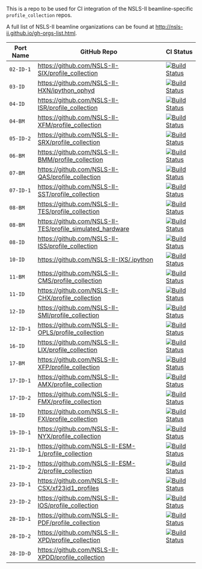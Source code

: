 This is a repo to be used for CI integration of the NSLS-II beamline-specific `profile_collection` repos.

A full list of NSLS-II beamline organizations can be found at http://nsls-ii.github.io/gh-orgs-list.html.

| Port Name | GitHub Repo | CI Status |
|-----------|-------------|-----------|
| `02-ID-1` | https://github.com/NSLS-II-SIX/profile_collection | [![Build Status](https://dev.azure.com/nsls2/profile_collections/_apis/build/status/NSLS-II-SIX.profile_collection?repoName=NSLS-II-SIX%2Fprofile_collection&branchName=master)](https://dev.azure.com/nsls2/profile_collections/_build/latest?definitionId=17&repoName=NSLS-II-SIX%2Fprofile_collection&branchName=master) |
| `03-ID` | https://github.com/NSLS-II-HXN/ipython_ophyd | [![Build Status](https://dev.azure.com/nsls2/profile_collections/_apis/build/status/NSLS-II-HXN.ipython_ophyd?repoName=NSLS-II-HXN%2Fipython_ophyd&branchName=master)](https://dev.azure.com/nsls2/profile_collections/_build/latest?definitionId=8&repoName=NSLS-II-HXN%2Fipython_ophyd&branchName=master) |
| `04-ID` | https://github.com/NSLS-II-ISR/profile_collection | [![Build Status](https://dev.azure.com/nsls2/profile_collections/_apis/build/status/NSLS-II-ISR.profile_collection?branchName=master)](https://dev.azure.com/nsls2/profile_collections/_build/latest?definitionId=14&branchName=master) |
| `04-BM` | https://github.com/NSLS-II-XFM/profile_collection | [![Build Status](https://dev.azure.com/nsls2/profile_collections/_apis/build/status/NSLS-II-XFM.profile_collection?branchName=master)](https://dev.azure.com/nsls2/profile_collections/_build/latest?definitionId=13&branchName=master) |
| `05-ID-2` | https://github.com/NSLS-II-SRX/profile_collection | [![Build Status](https://dev.azure.com/nsls2/profile_collections/_apis/build/status/NSLS-II-SRX.profile_collection?repoName=NSLS-II-SRX%2Fprofile_collection&branchName=master)](https://dev.azure.com/nsls2/profile_collections/_build/latest?definitionId=15&repoName=NSLS-II-SRX%2Fprofile_collection&branchName=master) |
| `06-BM` | https://github.com/NSLS-II-BMM/profile_collection | [![Build Status](https://dev.azure.com/nsls2/profile_collections/_apis/build/status/NSLS-II-BMM.profile_collection?repoName=NSLS-II-BMM%2Fprofile_collection&branchName=master)](https://dev.azure.com/nsls2/profile_collections/_build/latest?definitionId=16&repoName=NSLS-II-BMM%2Fprofile_collection&branchName=master) |
| `07-BM` | https://github.com/NSLS-II-QAS/profile_collection | [![Build Status](https://dev.azure.com/nsls2/profile_collections/_apis/build/status/NSLS-II-QAS.profile_collection?repoName=NSLS-II-QAS%2Fprofile_collection&branchName=master)](https://dev.azure.com/nsls2/profile_collections/_build/latest?definitionId=18&repoName=NSLS-II-QAS%2Fprofile_collection&branchName=master) |
| `07-ID-1` | https://github.com/NSLS-II-SST/profile_collection | [![Build Status](https://dev.azure.com/nsls2/profile_collections/_apis/build/status/NSLS-II-SST.profile_collection?repoName=NSLS-II-SST%2Fprofile_collection&branchName=master)](https://dev.azure.com/nsls2/profile_collections/_build/latest?definitionId=23&repoName=NSLS-II-SST%2Fprofile_collection&branchName=master) |
| `08-BM` | https://github.com/NSLS-II-TES/profile_collection | [![Build Status](https://dev.azure.com/nsls2/profile_collections/_apis/build/status/NSLS-II-TES.profile_collection?repoName=NSLS-II-TES%2Fprofile_collection&branchName=master)](https://dev.azure.com/nsls2/profile_collections/_build/latest?definitionId=21&repoName=NSLS-II-TES%2Fprofile_collection&branchName=master) |
| `08-BM` | https://github.com/NSLS-II-TES/profile_simulated_hardware | [![Build Status](https://dev.azure.com/nsls2/profile_collections/_apis/build/status/NSLS-II-TES.profile_simulated_hardware?repoName=NSLS-II-TES%2Fprofile_simulated_hardware&branchName=master)](https://dev.azure.com/nsls2/profile_collections/_build/latest?definitionId=28&repoName=NSLS-II-TES%2Fprofile_simulated_hardware&branchName=master) |
| `08-ID` | https://github.com/NSLS-II-ISS/profile_collection | [![Build Status](https://dev.azure.com/nsls2/profile_collections/_apis/build/status/NSLS-II-ISS.profile_collection?repoName=NSLS-II-ISS%2Fprofile_collection&branchName=main)](https://dev.azure.com/nsls2/profile_collections/_build/latest?definitionId=32&repoName=NSLS-II-ISS%2Fprofile_collection&branchName=main) |
| `10-ID` | https://github.com/NSLS-II-IXS/.ipython | [![Build Status](https://dev.azure.com/nsls2/profile_collections/_apis/build/status/NSLS-II-IXS..ipython?repoName=NSLS-II-IXS%2F.ipython&branchName=master)](https://dev.azure.com/nsls2/profile_collections/_build/latest?definitionId=39&repoName=NSLS-II-IXS%2F.ipython&branchName=master) |
| `11-BM` | https://github.com/NSLS-II-CMS/profile_collection | [![Build Status](https://dev.azure.com/nsls2/profile_collections/_apis/build/status/NSLS-II-CMS.profile_collection?repoName=NSLS-II-CMS%2Fprofile_collection&branchName=master)](https://dev.azure.com/nsls2/profile_collections/_build/latest?definitionId=25&repoName=NSLS-II-CMS%2Fprofile_collection&branchName=master) |
| `11-ID` | https://github.com/NSLS-II-CHX/profile_collection | [![Build Status](https://dev.azure.com/nsls2/profile_collections/_apis/build/status/NSLS-II-CHX.profile_collection?repoName=NSLS-II-CHX%2Fprofile_collection&branchName=master)](https://dev.azure.com/nsls2/profile_collections/_build/latest?definitionId=19&repoName=NSLS-II-CHX%2Fprofile_collection&branchName=master) |
| `12-ID` | https://github.com/NSLS-II-SMI/profile_collection | [![Build Status](https://dev.azure.com/nsls2/profile_collections/_apis/build/status/NSLS-II-SMI.profile_collection?repoName=NSLS-II-SMI%2Fprofile_collection&branchName=master)](https://dev.azure.com/nsls2/profile_collections/_build/latest?definitionId=2&repoName=NSLS-II-SMI%2Fprofile_collection&branchName=master) |
| `12-ID-1` | https://github.com/NSLS-II-OPLS/profile_collection | [![Build Status](https://dev.azure.com/nsls2/profile_collections/_apis/build/status/NSLS-II-OPLS.profile_collection?repoName=NSLS-II-OPLS%2Fprofile_collection&branchName=master)](https://dev.azure.com/nsls2/profile_collections/_build/latest?definitionId=29&repoName=NSLS-II-OPLS%2Fprofile_collection&branchName=master) |
| `16-ID` | https://github.com/NSLS-II-LIX/profile_collection | [![Build Status](https://dev.azure.com/nsls2/profile_collections/_apis/build/status/NSLS-II-LIX.profile_collection?repoName=NSLS-II-LIX%2Fprofile_collection&branchName=master)](https://dev.azure.com/nsls2/profile_collections/_build/latest?definitionId=36&repoName=NSLS-II-LIX%2Fprofile_collection&branchName=master) |
| `17-BM` | https://github.com/NSLS-II-XFP/profile_collection | [![Build Status](https://dev.azure.com/nsls2/profile_collections/_apis/build/status/NSLS-II-XFP.profile_collection?repoName=NSLS-II-XFP%2Fprofile_collection&branchName=master)](https://dev.azure.com/nsls2/profile_collections/_build/latest?definitionId=6&repoName=NSLS-II-XFP%2Fprofile_collection&branchName=master) |
| `17-ID-1` | https://github.com/NSLS-II-AMX/profile_collection | [![Build Status](https://dev.azure.com/nsls2/profile_collections/_apis/build/status/NSLS-II-AMX.profile_collection?repoName=NSLS-II-AMX%2Fprofile_collection&branchName=master)](https://dev.azure.com/nsls2/profile_collections/_build/latest?definitionId=38&repoName=NSLS-II-AMX%2Fprofile_collection&branchName=master) |
| `17-ID-2` | https://github.com/NSLS-II-FMX/profile_collection | [![Build Status](https://dev.azure.com/nsls2/profile_collections/_apis/build/status/NSLS-II-FMX.profile_collection?repoName=NSLS-II-FMX%2Fprofile_collection&branchName=master)](https://dev.azure.com/nsls2/profile_collections/_build/latest?definitionId=34&repoName=NSLS-II-FMX%2Fprofile_collection&branchName=master) |
| `18-ID` | https://github.com/NSLS-II-FXI/profile_collection | [![Build Status](https://dev.azure.com/nsls2/profile_collections/_apis/build/status/NSLS-II-FXI.profile_collection?repoName=NSLS-II-FXI%2Fprofile_collection&branchName=master)](https://dev.azure.com/nsls2/profile_collections/_build/latest?definitionId=37&repoName=NSLS-II-FXI%2Fprofile_collection&branchName=master) |
| `19-ID-1` | https://github.com/NSLS-II-NYX/profile_collection | [![Build Status](https://dev.azure.com/nsls2/profile_collections/_apis/build/status/NSLS-II-NYX.profile_collection?repoName=NSLS-II-NYX%2Fprofile_collection&branchName=main)](https://dev.azure.com/nsls2/profile_collections/_build/latest?definitionId=35&repoName=NSLS-II-NYX%2Fprofile_collection&branchName=main) |
| `21-ID-1` | https://github.com/NSLS-II-ESM-1/profile_collection | [![Build Status](https://dev.azure.com/nsls2/profile_collections/_apis/build/status/NSLS-II-ESM-1.profile_collection?repoName=NSLS-II-ESM-1%2Fprofile_collection&branchName=master)](https://dev.azure.com/nsls2/profile_collections/_build/latest?definitionId=30&repoName=NSLS-II-ESM-1%2Fprofile_collection&branchName=master) |
| `21-ID-2` | https://github.com/NSLS-II-ESM-2/profile_collection | [![Build Status](https://dev.azure.com/nsls2/profile_collections/_apis/build/status/NSLS-II-ESM-2.profile_collection?repoName=NSLS-II-ESM-2%2Fprofile_collection&branchName=master)](https://dev.azure.com/nsls2/profile_collections/_build/latest?definitionId=31&repoName=NSLS-II-ESM-2%2Fprofile_collection&branchName=master) |
| `23-ID-1` | https://github.com/NSLS-II-CSX/xf23id1_profiles | [![Build Status](https://dev.azure.com/nsls2/profile_collections/_apis/build/status/NSLS-II-CSX.xf23id1_profiles?repoName=NSLS-II-CSX%2Fxf23id1_profiles&branchName=master)](https://dev.azure.com/nsls2/profile_collections/_build/latest?definitionId=33&repoName=NSLS-II-CSX%2Fxf23id1_profiles&branchName=master) |
| `23-ID-2` | https://github.com/NSLS-II-IOS/profile_collection | [![Build Status](https://dev.azure.com/nsls2/profile_collections/_apis/build/status/NSLS-II-IOS.profile_collection?repoName=NSLS-II-IOS%2Fprofile_collection&branchName=master)](https://dev.azure.com/nsls2/profile_collections/_build/latest?definitionId=26&repoName=NSLS-II-IOS%2Fprofile_collection&branchName=master) |
| `28-ID-1` | https://github.com/NSLS-II-PDF/profile_collection | [![Build Status](https://dev.azure.com/nsls2/profile_collections/_apis/build/status/NSLS-II-PDF.profile_collection?repoName=NSLS-II-PDF%2Fprofile_collection&branchName=master)](https://dev.azure.com/nsls2/profile_collections/_build/latest?definitionId=20&repoName=NSLS-II-PDF%2Fprofile_collection&branchName=master) |
| `28-ID-2` | https://github.com/NSLS-II-XPD/profile_collection | [![Build Status](https://dev.azure.com/nsls2/profile_collections/_apis/build/status/NSLS-II-XPD.profile_collection?repoName=NSLS-II-XPD%2Fprofile_collection&branchName=master)](https://dev.azure.com/nsls2/profile_collections/_build/latest?definitionId=27&repoName=NSLS-II-XPD%2Fprofile_collection&branchName=master) |
| `28-ID-D` | https://github.com/NSLS-II-XPDD/profile_collection |  |
